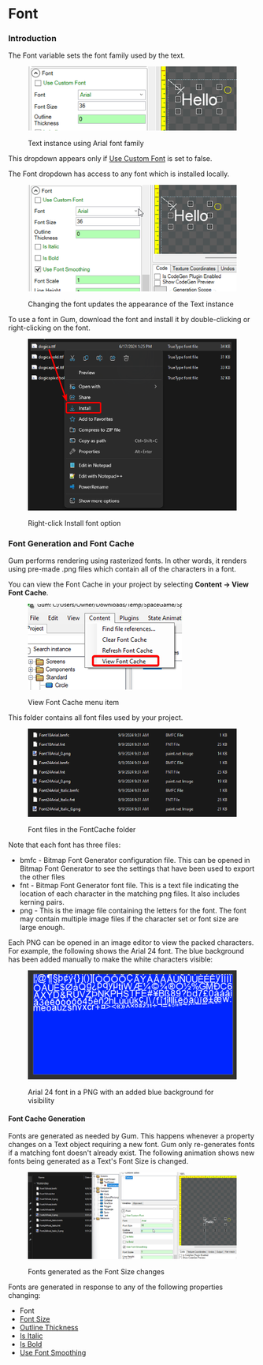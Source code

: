 # Font

### Introduction

The Font variable sets the font family used by the text.

<figure><img src="../../.gitbook/assets/image (3) (1).png" alt=""><figcaption><p>Text instance using Arial font family</p></figcaption></figure>

&#x20;This dropdown appears only if [Use Custom Font](use-custom-font.md) is set to false.

The Font dropdown has access to any font which is installed locally.

<figure><img src="../../.gitbook/assets/17_13 24 07.gif" alt=""><figcaption><p>Changing the font updates the appearance of the Text instance</p></figcaption></figure>

To use a font in Gum, download the font and install it by double-clicking or right-clicking on the font.

<figure><img src="../../.gitbook/assets/image (2) (1) (1) (1) (1).png" alt=""><figcaption><p>Right-click Install font option</p></figcaption></figure>

### Font Generation and Font Cache

Gum performs rendering using rasterized fonts. In other words, it renders using pre-made .png files which contain all of the characters in a font.

You can view the Font Cache in your project by selecting **Content -> View Font Cache**.

<figure><img src="../../.gitbook/assets/image (1) (1) (1) (1) (1).png" alt=""><figcaption><p>View Font Cache menu item</p></figcaption></figure>

This folder contains all font files used by your project.

<figure><img src="../../.gitbook/assets/image (2) (1) (1).png" alt=""><figcaption><p>Font files in the FontCache folder</p></figcaption></figure>

Note that each font has three files:

* bmfc - Bitmap Font Generator configuration file. This can be opened in Bitmap Font Generator to see the settings that have been used to export the other files
* fnt - Bitmap Font Generator font file. This is a text file indicating the location of each character in the matching png files. It also includes kerning pairs.
* png - This is the image file containing the letters for the font. The font may contain multiple image files if the character set or font size are large enough.

Each PNG can be opened in an image editor to view the packed characters. For example, the following shows the Arial 24 font. The blue background has been added manually to make the white characters visible:

<figure><img src="../../.gitbook/assets/image (3).png" alt=""><figcaption><p>Arial 24 font in a PNG with an added blue background for visibility</p></figcaption></figure>

#### Font Cache Generation

Fonts are generated as needed by Gum. This happens whenever a property changes on a Text object requiring a new font. Gum only re-generates fonts if a matching font doesn't already exist. The following animation shows new fonts being generated as a Text's Font Size is changed.

<figure><img src="../../.gitbook/assets/10_06 18 46.gif" alt=""><figcaption><p>Fonts generated as the Font Size changes</p></figcaption></figure>

Fonts are generated in response to any of the following properties changing:

* Font
* [Font Size](font-size.md)
* [Outline Thickness](outlinethickness.md)
* [Is Italic](is-italic.md)
* [Is Bold](is-bold.md)
* [Use Font Smoothing](use-font-smoothing.md)
